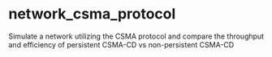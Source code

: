 # network_csma_protocol
Simulate a network utilizing the CSMA protocol and compare the throughput and efficiency of persistent CSMA-CD vs non-persistent CSMA-CD
